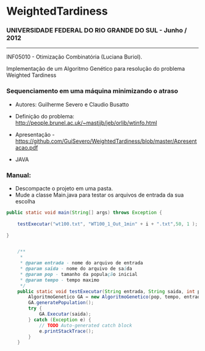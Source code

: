 WeightedTardiness
=================

### UNIVERSIDADE FEDERAL DO RIO GRANDE DO SUL - Junho / 2012
---------------
INF05010 - Otimização Combinatória (Luciana Buriol).

Implementação de um Algoritmo Genético para resolução do problema Weighted Tardiness

### Sequenciamento em uma máquina minimizando o atraso 

- Autores: Guilherme Severo e Claudio Busatto

- Definição do problema: http://people.brunel.ac.uk/~mastjjb/jeb/orlib/wtinfo.html

- Apresentação - https://github.com/GuiSevero/WeightedTardiness/blob/master/Apresentacao.pdf

- JAVA 

### Manual: 
- Descompacte o projeto em uma pasta.
- Mude a classe Main.java para testar os arquivos de entrada da sua escolha
 

```java
public static void main(String[] args) throws Exception {
         	 		
	testExecutar("wt100.txt", "WT100_1_Out_1min" + i + ".txt",50, 1 ); // 1 minuto    	       	
	
}


    /**
     * 
     * @param entrada - nome do arquivo de entrada
     * @param saida - nome do arquivo de saída
     * @param pop - tamanho da população inicial
     * @param tempo - tempo maximo
     */
    public static void testExecutar(String entrada, String saida, int pop, int tempo){
    	AlgoritmoGenetico GA = new AlgoritmoGenetico(pop, tempo, entrada);
    	GA.generatePopulation();
    	try {
			GA.Executar(saida);
		} catch (Exception e) {
			// TODO Auto-generated catch block
			e.printStackTrace();
		}
    }


```

  


